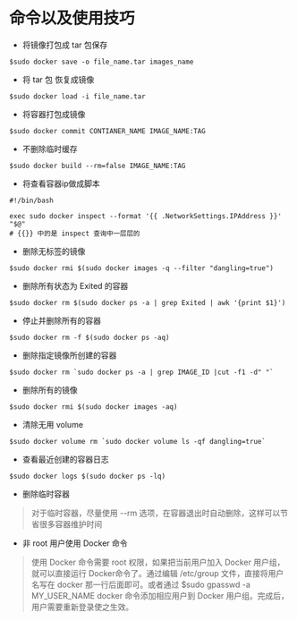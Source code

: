 # 命令以及使用技巧

- 将镜像打包成 tar 包保存

```
$sudo docker save -o file_name.tar images_name
```

- 将 tar 包 恢复成镜像

```
$sudo docker load -i file_name.tar
```

- 将容器打包成镜像

```
$sudo docker commit CONTIANER_NAME IMAGE_NAME:TAG
```

- 不删除临时缓存

```
$sudo docker build --rm=false IMAGE_NAME:TAG
```

- 将查看容器ip做成脚本

```
#!/bin/bash

exec sudo docker inspect --format '{{ .NetworkSettings.IPAddress }}' "$@"
# {{}} 中的是 inspect 查询中一层层的
```

- 删除无标签的镜像

```
$sudo docker rmi $(sudo docker images -q --filter "dangling=true")
```

- 删除所有状态为 Exited 的容器

```
$sudo docker rm $(sudo docker ps -a | grep Exited | awk '{print $1}')
```

- 停止并删除所有的容器

```
$sudo docker rm -f $(sudo docker ps -aq)
```

- 删除指定镜像所创建的容器

```
$sudo docker rm `sudo docker ps -a | grep IMAGE_ID |cut -f1 -d" "`
```

- 删除所有的镜像

```
$sudo docker rmi $(sudo docker images -aq)
```

- 清除无用 volume

```
$sudo docker volume rm `sudo docker volume ls -qf dangling=true`
```

- 查看最近创建的容器日志

```
$sudo docker logs $(sudo docker ps -lq)
```

- 删除临时容器

> 对于临时容器，尽量使用 --rm 选项，在容器退出时自动删除，这样可以节省很多容器维护时间<br>

- 非 root 用户使用 Docker 命令

> 使用 Docker 命令需要 root 权限，如果把当前用户加入 Docker 用户组，就可以直接运行 Docker命令了。通过编辑 /etc/group 文件，直接将用户名写在 docker 那一行后面即可。或者通过 $sudo gpasswd -a MY_USER_NAME docker 命令添加相应用户到 Docker 用户组。完成后，用户需要重新登录使之生效。<br>

